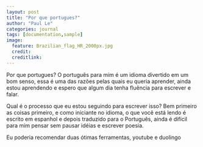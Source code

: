 ```yaml
---
layout: post
title: "Por que portugues?"
author: "Paul Le"
categories: journal
tags: [documentation,sample]
image:
  feature: Brazilian_flag_HR_2000px.jpg
  credit:
  creditlink:
---
```


Por que portugues?
O português para mim é um idioma divertido em um bom senso, essa é uma das razões pelas quais eu queria aprender, ainda estou aprendendo e espero que algum dia tenha fluência para escrever e falar.

Qual é o processo que eu estou seguindo para escrever isso? Bem primeiro as coisas primeiro, e como iniciante no idioma, o que você está lendo é escrito em espanhol e depois traduzido para o Português, ainda é difícil para mim pensar sem pausar idéias e escrever poesia.

Eu poderia recomendar duas ótimas ferramentas, youtube e duolingo
